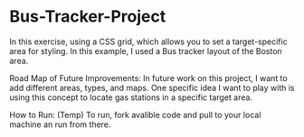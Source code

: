 # Bus-Tracker-Project

In this exercise, using a CSS grid, which allows you to set a target-specific area for styling.  In this example, I used a Bus tracker layout of the Boston area.

Road Map of Future Improvements: In future work on this project, I want to add different areas, types, and maps.  One specific idea I want to play with is using this concept to locate gas stations in a specific target area. 

How to Run: (Temp) To run, fork avalible code and pull to your local machine an run from there. 
